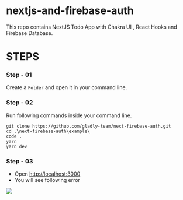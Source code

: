 # nextjs-and-firebase-auth
This repo contains NextJS Todo App with Chakra UI , React Hooks and Firebase Database.

# STEPS
### Step - 01
Create a `Folder` and open it in your command line.

### Step - 02
Run following commands inside your command line.
```
git clone https://github.com/gladly-team/next-firebase-auth.git
cd .\next-firebase-auth\example\
code .
yarn
yarn dev
```

### Step - 03
- Open [http://localhost:3000](http://localhost:3000/)
- You will see following error
<img src="https://github.com/aahmedfaraz/nextjs-and-firebase-auth/assets/images/init-error.PNG" />
